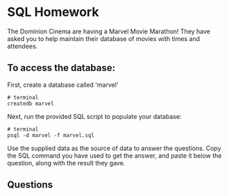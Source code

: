 # SQL Homework

The Dominion Cinema are having a Marvel Movie Marathon! They have asked you to help maintain their database of movies with times and attendees.

## To access the database:

First, create a database called 'marvel'

```
# terminal
createdb marvel
```

Next, run the provided SQL script to populate your database:

```
# terminal
psql -d marvel -f marvel.sql
```

Use the supplied data as the source of data to answer the questions.  Copy the SQL command you have used to get the answer, and paste it below the question, along with the result they gave.

## Questions

<!-- 1. Return ALL the data in the 'movies' table. -->
<!-- 2. Return ONLY the name column from the 'people' table -->
<!-- 3.Oops! Someone at CodeClan spelled Ian's name wrong! Change it to reflect the proper spelling (change 'Iain Henderson' to 'Ian Henderson'). -->
<!-- 4. Return ONLY your name from the 'people' table. -->
<!-- 5. The cinema is showing 'Batman Begins', but Batman is DC, not Marvel! Delete the entry from the 'movies' table. -->
<!-- 6. Create a new entry in the 'people' table with the name of one of the instructors. -->
<!-- 7. Craig Morton, has decided to hijack our movie evening, Remove him from the table of people. -->
<!-- 8. Somehow the list of people includes two people named 'Andrew'. Change these entries to the proper names ('Jeff 4', 'Jeff 5') -->
<!-- 9. The cinema has just heard that they will be holding an exclusive midnight showing of 'Guardians of the Galaxy 2'!! Create a new entry in the 'movies' table to reflect this. -->
<!-- 10. The cinema would also like to make the Guardian movies a back to back feature. Update the 'Guardians of the Galaxy' show time from 18:55 to 21:30

## Research

1. Research how to delete multiple entries from your table in a single command. -->
